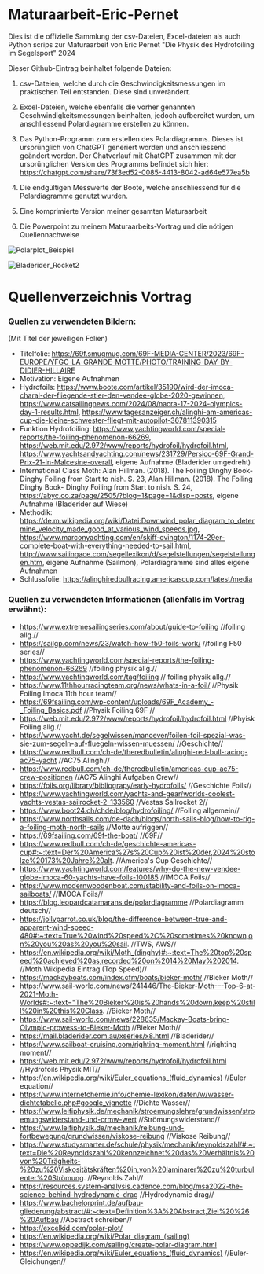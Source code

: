 # Maturaarbeit-Eric-Pernet
Dies ist die offizielle Sammlung der csv-Dateien, Excel-dateien als auch Python scrips zur Maturaarbeit von Eric Pernet "Die Physik des Hydrofoiling im Segelsport" 2024

Dieser Github-Eintrag beinhaltet folgende Dateien:

1. csv-Dateien, welche durch die Geschwindigkeitsmessungen im praktischen Teil entstanden. Diese sind unverändert.

2. Excel-Dateien, welche ebenfalls die vorher genannten Geschwindigkeitsmessungen beinhalten, jedoch aufbereitet wurden, um anschliessend Polardiagramme erstellen zu können.

3. Das Python-Programm zum erstellen des Polardiagramms. Dieses ist ursprünglich von ChatGPT generiert worden und anschliessend geändert worden. Der Chatverlauf mit ChatGPT zusammen mit der ursprünglichen Version des Programms befindet sich hier: https://chatgpt.com/share/73f3ed52-0085-4413-8042-ad64e577ea5b

4. Die endgültigen Messwerte der Boote, welche anschliessend für die Polardiagramme genutzt wurden.

5. Eine komprimierte Version meiner gesamten Maturaarbeit

6. Die Powerpoint zu meinem Maturaarbeits-Vortrag und die nötigen Quellennachweise

![Polarplot_Beispiel](https://github.com/user-attachments/assets/14286a1e-c8cb-4bb8-9ec3-7ba95f02e206)

![Bladerider_Rocket2](https://github.com/user-attachments/assets/573b19f4-3609-4181-9619-920105914511)


# Quellenverzeichnis Vortrag

### Quellen zu verwendeten Bildern:
(Mit Titel der jeweiligen Folien)

 * Titelfolie: https://69f.smugmug.com/69F-MEDIA-CENTER/2023/69F-EUROPE/YFGC-LA-GRANDE-MOTTE/PHOTO/TRAINING-DAY-BY-DIDIER-HILLAIRE
 * Motivation: Eigene Aufnahmen
 * Hydrofoils: https://www.boote.com/artikel/35190/wird-der-imoca-charal-der-fliegende-stier-den-vendee-globe-2020-gewinnen, https://www.catsailingnews.com/2024/08/nacra-17-2024-olympics-day-1-results.html, https://www.tagesanzeiger.ch/alinghi-am-americas-cup-die-kleine-schwester-fliegt-mit-autopilot-367811390315
 * Funktion Hydrofoiling: https://www.yachtingworld.com/special-reports/the-foiling-phenomenon-66269, https://web.mit.edu/2.972/www/reports/hydrofoil/hydrofoil.html, https://www.yachtsandyachting.com/news/231729/Persico-69F-Grand-Prix-21-in-Malcesine-overall, eigene Aufnahme (Bladerider umgedreht)
 * International Class Moth: Alan Hillman. (2018). The Foiling Dinghy Book- Dinghy Foiling from Start to nish. S. 23, Alan Hillman. (2018). The Foiling Dinghy Book- Dinghy Foiling from Start to nish. S. 24, https://abyc.co.za/page/2505/?blog=1&page=1&disp=posts, eigene Aufnahme (Bladerider auf Wiese)
 * Methodik: https://de.m.wikipedia.org/wiki/Datei:Downwind_polar_diagram_to_determine_velocity_made_good_at_various_wind_speeds.jpg, https://www.marconyachting.com/en/skiff-ovington/1174-29er-complete-boat-with-everything-needed-to-sail.html, http://www.sailingace.com/segellexikon/d/segelstellungen/segelstellungen.htm, eigene Aufnahme (Sailmon), Polardiagramme sind alles eigene Aufnahmen
 * Schlussfolie: https://alinghiredbullracing.americascup.com/latest/media


### Quellen zu verwendeten Informationen (allenfalls im Vortrag erwähnt):

 * https://www.extremesailingseries.com/about/guide-to-foiling //foiling allg.//
  * https://sailgp.com/news/23/watch-how-f50-foils-work/ //foiling F50 series//
  * https://www.yachtingworld.com/special-reports/the-foiling-phenomenon-66269 //foiling physik allg.//
  * https://www.yachtingworld.com/tag/foiling // foiling physik allg.//
  * https://www.11thhourracingteam.org/news/whats-in-a-foil/ //Physik Foiling Imoca 11th hour team//
  * https://69fsailing.com/wp-content/uploads/69F_Academy_-_Foiling_Basics.pdf //Physik Foiling 69F //
  * https://web.mit.edu/2.972/www/reports/hydrofoil/hydrofoil.html //Phyisk Foiling allg.//
  * https://www.yacht.de/segelwissen/manoever/foilen-foil-spezial-was-sie-zum-segeln-auf-fluegeln-wissen-muessen/ //Geschichte//
  * https://www.redbull.com/ch-de/theredbulletin/alinghi-red-bull-racing-ac75-yacht //AC75 Alinghi//
  * https://www.redbull.com/ch-de/theredbulletin/americas-cup-ac75-crew-positionen //AC75 Alinghi Aufgaben Crew//
  * https://foils.org/library/bibliograpy/early-hydrofoils/ //Geschichte Foils//
  * https://www.yachtingworld.com/yachts-and-gear/worlds-coolest-yachts-vestas-sailrocket-2-133560 //Vestas Sailrocket 2//
  * https://www.boot24.ch/chde/blog/hydrofoiling/ //Foiling allgemein//
  * https://www.northsails.com/de-dach/blogs/north-sails-blog/how-to-rig-a-foiling-moth-north-sails //Motte aufriggen//
  * https://69fsailing.com/69f-the-boat/ //69F//
  * https://www.redbull.com/ch-de/geschichte-americas-cup#:~:text=Der%20America%27s%20Cup%20ist%20der,2024%20stolze%20173%20Jahre%20alt. //America's Cup Geschichte//
  * https://www.yachtingworld.com/features/why-do-the-new-vendee-globe-imoca-60-yachts-have-foils-100185 //IMOCA Foils//
  * https://www.modernwoodenboat.com/stability-and-foils-on-imoca-sailboats/ //IMOCA Foils//
  * https://blog.leopardcatamarans.de/polardiagramme //Polardiagramm deutsch//
  * https://jollyparrot.co.uk/blog/the-difference-between-true-and-apparent-wind-speed-480#:~:text=True%20wind%20speed%2C%20sometimes%20known,on%20you%20as%20you%20sail. //TWS, AWS//
  * https://en.wikipedia.org/wiki/Moth_(dinghy)#:~:text=The%20top%20speed%20achieved%20as,recorded%20on%2014%20May%202014. //Moth Wikipedia Eintrag (Top Speed)//
  * https://mackayboats.com/index.cfm/boats/bieker-moth/ //Bieker Moth//
  * https://www.sail-world.com/news/241446/The-Bieker-Moth-–-Top-6-at-2021-Moth-Worlds#:~:text="The%20Bieker%20is%20hands%20down,keep%20still%20in%20this%20Class. //Bieker Moth//
  * https://www.sail-world.com/news/228635/Mackay-Boats-bring-Olympic-prowess-to-Bieker-Moth //Bieker Moth//
  * https://mail.bladerider.com.au/xseries/x8.html //Bladerider//
  * https://www.sailboat-cruising.com/righting-moment.html //righting moment//
  * https://web.mit.edu/2.972/www/reports/hydrofoil/hydrofoil.html //Hydrofoils Physik MIT//
  * https://en.wikipedia.org/wiki/Euler_equations_(fluid_dynamics) //Euler equation//
  * https://www.internetchemie.info/chemie-lexikon/daten/w/wasser-dichtetabelle.php#google_vignette //Dichte Wasser//
  * https://www.leifiphysik.de/mechanik/stroemungslehre/grundwissen/stroemungswiderstand-und-crmw-wert //Strömungswiderstand//
  * https://www.leifiphysik.de/mechanik/reibung-und-fortbewegung/grundwissen/viskose-reibung //Viskose Reibung//
  * https://www.studysmarter.de/schule/physik/mechanik/reynoldszahl/#:~:text=Die%20Reynoldszahl%20kennzeichnet%20das%20Verhältnis%20von%20Trägheits-%20zu%20Viskositätskräften%20in,von%20laminarer%20zu%20turbulenter%20Strömung. //Reynolds Zahl//
  * https://resources.system-analysis.cadence.com/blog/msa2022-the-science-behind-hydrodynamic-drag //Hydrodynamic drag//
  * https://www.bachelorprint.de/aufbau-gliederung/abstract/#:~:text=Definition%3A%20Abstract,Ziel%20%26%20Aufbau //Abstract schreiben//
  * https://excelkid.com/polar-plot/
  * https://en.wikipedia.org/wiki/Polar_diagram_(sailing)
  * https://www.oppedijk.com/sailing/create-polar-diagram.html
  * https://en.wikipedia.org/wiki/Euler_equations_(fluid_dynamics) //Euler-Gleichungen//


